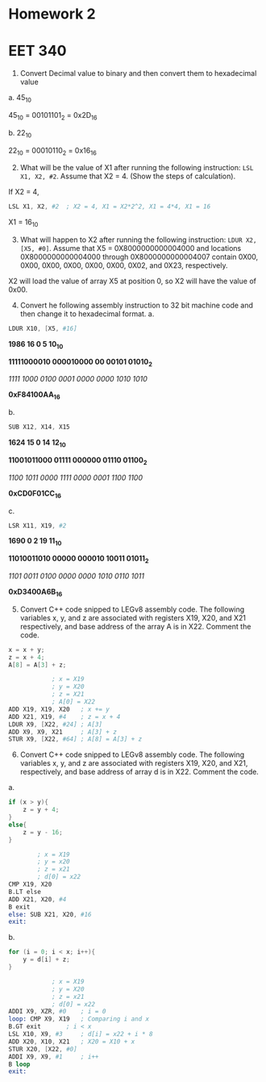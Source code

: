 # Homework 2
# EET 340

1. Convert Decimal value to binary and then convert them to hexadecimal value

a. 45<sub>10</sub>

45<sub>10</sub> = 00101101<sub>2</sub> = 0x2D<sub>16</sub>



b. 22<sub>10</sub>

22<sub>10</sub> = 00010110<sub>2</sub> = 0x16<sub>16</sub>


2. What will be the value of X1 after running the following instruction: `LSL X1, X2, #2`. Assume that X2 = 4. (Show the steps of calculation).

If X2 = 4,

```S
LSL X1, X2, #2	; X2 = 4, X1 = X2*2^2, X1 = 4*4, X1 = 16
```

X1 = 16<sub>10</sub>

3. What will happen to X2 after running the following instruction: `LDUR X2, [X5, #0]`. Assume that X5 = 0X8000000000004000 and locations 0X8000000000004000 through 0X8000000000004007 contain 0X00, 0X00, 0X00, 0X00, 0X00, 0X00, 0X02, and 0X23, respectively.

X2 will load the value of array X5 at position 0, so X2 will have the value of 0x00.


4. Convert he following assembly instruction to 32 bit machine code and then change it to hexadecimal format.
a.
```S
LDUR X10, [X5, #16]
```

**1986 16 0 5 10<sub>10</sub>**

**11111000010 000010000 00 00101 01010<sub>2</sub>**

*1111 1000 0100 0001 0000 0000 1010 1010*

**0xF84100AA<sub>16</sub>**


b.
```S
SUB X12, X14, X15
```

**1624 15 0 14 12<sub>10</sub>**

**11001011000 01111 000000 01110 01100<sub>2</sub>**

*1100 1011 0000 1111 0000 0001 1100 1100*

**0xCD0F01CC<sub>16</sub>**

c.
```S
LSR X11, X19, #2
```

**1690 0 2 19 11<sub>10</sub>**

**11010011010 00000 000010 10011 01011<sub>2</sub>**

*1101 0011 0100 0000 0000 1010 0110 1011*

**0xD3400A6B<sub>16</sub>**


5. Convert C++ code snipped to LEGv8 assembly code. The following variables x, y, and z are associated with registers X19, X20, and X21 respectively, and base address of the array A is in X22. Comment the code.

```cpp
x = x + y;
z = x + 4;
A[8] = A[3] + z;
```

```S
			; x = X19
			; y = X20
			; z = X21
			; A[0] = X22
ADD X19, X19, X20	; x += y
ADD X21, X19, #4	; z = x + 4
LDUR X9, [X22, #24]	; A[3]
ADD X9, X9, X21		; A[3] + z
STUR X9, [X22, #64]	; A[8] = A[3] + z
```

6. Convert C++ code snipped to LEGv8 assembly code. The following variables x, y, and z are associated with registers X19, X20, and X21, respectively, and base address of array d is in X22. Comment the code.

a.
```cpp
if (x > y){
	z = y + 4;
}
else{
	z = y - 16;
}
```

```S
		; x = X19
		; y = x20
		; z = x21
		; d[0] = x22
CMP X19, X20
B.LT else
ADD X21, X20, #4
B exit
else: SUB X21, X20, #16
exit:
```

b.
```cpp
for (i = 0; i < x; i++){
	y = d[i] + z;
}
```

```S
			; x = X19
			; y = X20
			; z = x21
			; d[0] = x22
ADDI X9, XZR, #0	; i = 0
loop: CMP X9, X19	; Comparing i and x
B.GT exit		; i < x
LSL X10, X9, #3		; d[i] = x22 + i * 8
ADD X20, X10, X21	; X20 = X10 + x
STUR X20, [X22, #0]
ADDI X9, X9, #1		; i++
B loop
exit:
```

